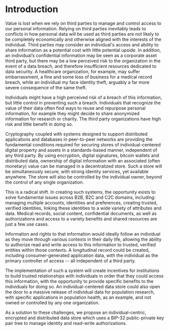 # Introduction

Value is lost when we rely on third parties to manage and control access to our personal information. Relying on third parties inevitably leads to conflicts in how personal data will be used as third parties are not likely to be completely economically and otherwise aligned with the interests of the individual. Third parties may consider an individual's access and ability to share information as a potential cost with little potential upside. In addition, an individual’s confidential information may be seen as a corporate asset third party, but there may be a low perceived risk to the organization in the event of a data breach, and therefore insufficient resources dedicated to data security. A healthcare organization, for example, may suffer embarrassment, a fine and some loss of business for a medical record breach, while an individual my face identity theft, arguably a far more severe consequence of the same theft.

Individuals might have a high perceived risk of a breach of this information, but little control in preventing such a breach. Individuals that recognize the value of their data often find ways to reuse and repurpose personal information, for example they might decide to share anonymized information for research or charity. The third party organizations have high risk and little benefit in doing so.

Cryptography coupled with systems designed to support distributed applications and databases in peer-to-peer networks are providing the fundamental conditions required for securing stores of individual-centered digital property and assets in a standards-based manner, independent of any third party. By using encryption, digital signatures, bitcoin wallets and distributed data, ownership of digital information with an associated (often monetary) value can be managed in a decentralized store. Such a store will be simultaneously secure, with strong identity services, yet available anywhere. The store will also be controlled by the individual owner, beyond the control of any single organization.

This is a radical shift. In creating such systems, the opportunity exists to solve fundamental issues across B2B, B2C and C2C domains, including: managing multiple accounts, identities and preferences, creating trusted, verified identities, linking these identities to a wide variety of attributes and data. Medical records, social content, confidential documents, as well as authorizations and access to a variety benefits and shared resources are just a few use cases. 

Information and rights to that information would ideally follow an individual as they move through various contexts in their daily life, allowing the ability to authorize read and write access to this information to trusted, verified entities within those contexts. A longitudinal record could be created, including consumer-generated application data, with the individual as the primary controller of access -- all independent of a third party.

The implementation of such a system will create incentives for institutions to build trusted relationships with individuals in order that they could access this information, with the opportunity to provide specific benefits to the individuals for doing so. An individual-centered data store could also open the door to a massive release of individual data for population research, with specific applications in population health, as an example, and not owned or controlled by any one organization.

As a solution to these challenges, we propose an individual-centric, encrypted and distributed data store which uses a BIP-32 public-private key pair tree to manage identity and read-write authorizations.
